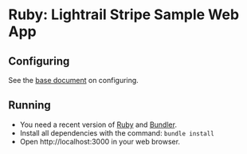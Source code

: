 # Ruby: Lightrail Stripe Sample Web App

## Configuring
See the [base document](../README.md) on configuring.

## Running
- You need a recent version of [Ruby](https://www.ruby-lang.org/) and [Bundler](http://bundler.io/).
- Install all dependencies with the command: `bundle install`
- Open http://localhost:3000 in your web browser.
